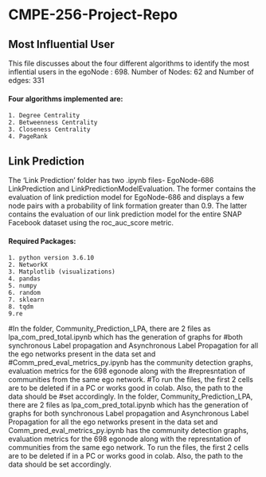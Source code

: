 # CMPE-256-Project-Repo
## Most Influential User
This file discusses about the four different algorithms to identify the most inflential users in the egoNode : 698.
Number of Nodes: 62 and
Number of edges: 331

#### Four algorithms implemented are:
    1. Degree Centrality
    2. Betweenness Centrality
    3. Closeness Centrality
    4. PageRank

## Link Prediction
The ‘Link Prediction’ folder has two .ipynb files- EgoNode-686 LinkPrediction and LinkPredictionModelEvaluation. The former contains the evaluation of link prediction model for EgoNode-686 and displays a few node pairs with a probability of link formation greater than 0.9. The latter contains the evaluation of our link prediction model for the entire SNAP Facebook dataset using the roc_auc_score metric.

#### Required Packages: 
    1. python version 3.6.10
    2. NetworkX
    3. Matplotlib (visualizations)
    4. pandas
    5. numpy
    6. random
    7. sklearn
    8. tqdm
    9.re
    

#In the folder, Community_Prediction_LPA, there are 2 files as lpa_com_pred_total.ipynb which has the generation of graphs for #both synchronous Label propagation and Asynchronous Label Propagation for all the ego networks present in the data set and #Comm_pred_eval_metrics_py.ipynb has the community detection graphs, evaluation metrics for the 698 egonode along with the #represntation of communities from the same ego network. 
#To run the files, the first 2 cells are to be deleted if in a PC or works good in colab. Also, the path to the data should be #set accordingly.
In the folder, Community_Prediction_LPA, there are 2 files as lpa_com_pred_total.ipynb which has the generation of graphs for both synchronous Label propagation and Asynchronous Label Propagation for all the ego networks present in the data set and Comm_pred_eval_metrics_py.ipynb has the community detection graphs, evaluation metrics for the 698 egonode along with the represntation of communities from the same ego network. 
To run the files, the first 2 cells are to be deleted if in a PC or works good in colab. Also, the path to the data should be set accordingly.
